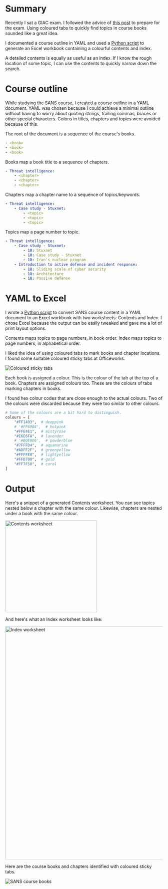 <!--
.. title: SANS course contents and index for GIAC exams
.. slug: sans-course-contents-and-index-for-giac-exams
.. date: 2021-11-17 11:07:30 UTC+10:00
.. tags:
.. category:
.. link:
.. description:
.. type: text
-->

# Summary

Recently I sat a GIAC exam. I followed the advice of [this post](https://tisiphone.net/2015/08/18/giac-testing/) to prepare for the exam. Using coloured tabs to quickly find topics in course books sounded like a great idea.

I documented a course outline in YAML and used a [Python script](https://github.com/eidorb/sans-index) to generate an Excel workbook containing a colourful contents and index.

A detailed contents is equally as useful as an index. If I know the rough location of some topic, I can use the contents to quickly narrow down the search.
<!-- TEASER_END -->


# Course outline

While studying the SANS course, I created a course outline in a YAML document. YAML was chosen because I could achieve a minimal outline without having to worry about quoting strings, trailing commas, braces or other special characters. Colons in titles, chapters and topics were avoided because of this.

The root of the document is a sequence of the course's books.

```yaml
- <book>
- <book>
- <book>
```

Books map a book title to a sequence of chapters.

```yaml
- Threat intelligence:
    - <chapter>
    - <chapter>
    - <chapter>
```

Chapters map a chapter name to a sequence of topics/keywords.

```yaml
- Threat intelligence:
    - Case study - Stuxnet:
        - <topic>
        - <topic>
        - <topic>
```

Topics map a page number to topic.

```yaml
- Threat intelligence:
    - Case study - Stuxnet:
        - 10: Stuxnet
        - 10: Case study - Stuxnet
        - 10: Iran's nuclear program
    - Introduction to active defense and incident response:
        - 18: Sliding scale of cyber security
        - 18: Architecture
        - 18: Passive defense
```


# YAML to Excel

I wrote a [Python script](https://github.com/eidorb/sans-index) to convert SANS course content in a YAML document to an Excel workbook with two worksheets: Contents and Index. I chose Excel because the output can be easily tweaked and gave me a lot of print layout options.

Contents maps topics to page numbers, in book order. Index maps topics to page numbers, in alphabetical order.

I liked the idea of using coloured tabs to mark books and chapter locations. I found some suitable coloured sticky tabs at Officeworks.

![Coloured sticky tabs](/images/sticky-tabs.jpeg)

Each book is assigned a colour. This is the colour of the tab at the top of a book. Chapters are assigned colours too. These are the colours of tabs marking chapters in books.

I found hex colour codes that are close enough to the actual colours. Two of the colours were discarded because they were too similar to other colours.

```python
# Some of the colours are a bit hard to distinguish.
colours = [
    "#FF1493",  # deeppink
    # '#FF69B4',  # hotpink
    "#FFE4E1",  # mistyrose
    "#E6E6FA",  # lavender
    # '#B0E0E6',  # powderblue
    "#7FFFD4",  # aquamarine
    "#ADFF2F",  # greenyellow
    "#FFFFE0",  # lightyellow
    "#FFD700",  # gold
    "#FF7F50",  # coral
]
```


# Output

Here's a snippet of a generated Contents worksheet. You can see topics nested below a chapter with the same colour. Likewise, chapters are nested under a book with the same colour.

<img src="/images/contents-worksheet.png" width="293" alt="Contents worksheet">

And here's what an Index worksheet looks like:

<img src="/images/index-worksheet.png" width="744" alt="Index worksheet">

Here are the course books and chapters identified with coloured sticky tabs.

<img src="/images/sans-course-books.jpeg" alt="SANS course books">
